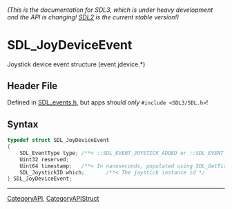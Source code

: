 ###### (This is the documentation for SDL3, which is under heavy development and the API is changing! [SDL2](https://wiki.libsdl.org/SDL2/) is the current stable version!)
# SDL_JoyDeviceEvent

Joystick device event structure (event.jdevice.*)

## Header File

Defined in [SDL_events.h](https://github.com/libsdl-org/SDL/blob/main/include/SDL3/SDL_events.h), but apps should _only_ `#include <SDL3/SDL.h>`!

## Syntax

```c
typedef struct SDL_JoyDeviceEvent
{
    SDL_EventType type; /**< ::SDL_EVENT_JOYSTICK_ADDED or ::SDL_EVENT_JOYSTICK_REMOVED or ::SDL_EVENT_JOYSTICK_UPDATE_COMPLETE */
    Uint32 reserved;
    Uint64 timestamp;   /**< In nanoseconds, populated using SDL_GetTicksNS() */
    SDL_JoystickID which;       /**< The joystick instance id */
} SDL_JoyDeviceEvent;
```

----
[CategoryAPI](CategoryAPI), [CategoryAPIStruct](CategoryAPIStruct)

